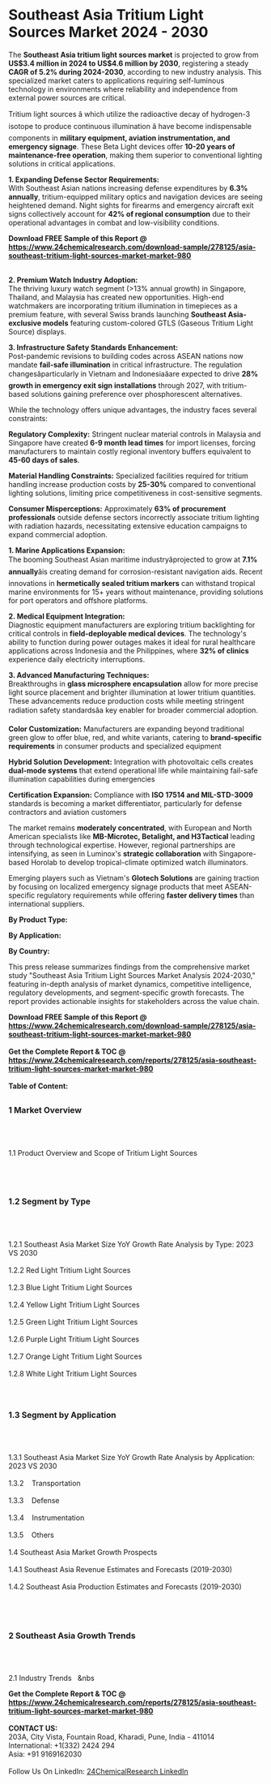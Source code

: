 <h1>Southeast Asia Tritium Light Sources Market 2024 - 2030</h1><p>The <strong>Southeast Asia tritium light sources market</strong> is projected to grow from <strong>US$3.4 million in 2024 to US$4.6 million by 2030</strong>, registering a steady <strong>CAGR of 5.2% during 2024-2030</strong>, according to new industry analysis. This specialized market caters to applications requiring self-luminous technology in environments where reliability and independence from external power sources are critical.</p><p>Tritium light sources â which utilize the radioactive decay of hydrogen-3 isotope to produce continuous illumination â have become indispensable components in <strong>military equipment, aviation instrumentation, and emergency signage</strong>. These Beta Light devices offer <strong>10-20 years of maintenance-free operation</strong>, making them superior to conventional lighting solutions in critical applications.</p><p><strong>1. Expanding Defense Sector Requirements:</strong><br>
With Southeast Asian nations increasing defense expenditures by <strong>6.3% annually</strong>, tritium-equipped military optics and navigation devices are seeing heightened demand. Night sights for firearms and emergency aircraft exit signs collectively account for <strong>42% of regional consumption</strong> due to their operational advantages in combat and low-visibility conditions.</p><div><b>Download FREE Sample of this Report @ 
            <a href="https://www.24chemicalresearch.com/download-sample/278125/asia-southeast-tritium-light-sources-market-market-980">
            https://www.24chemicalresearch.com/download-sample/278125/asia-southeast-tritium-light-sources-market-market-980</a></b></div><br><p><strong>2. Premium Watch Industry Adoption:</strong><br>
The thriving luxury watch segment (&gt;13% annual growth) in Singapore, Thailand, and Malaysia has created new opportunities. High-end watchmakers are incorporating tritium illumination in timepieces as a premium feature, with several Swiss brands launching <strong>Southeast Asia-exclusive models</strong> featuring custom-colored GTLS (Gaseous Tritium Light Source) displays.</p><p><strong>3. Infrastructure Safety Standards Enhancement:</strong><br>
Post-pandemic revisions to building codes across ASEAN nations now mandate <strong>fail-safe illumination</strong> in critical infrastructure. The regulation changesâparticularly in Vietnam and Indonesiaâare expected to drive <strong>28% growth in emergency exit sign installations</strong> through 2027, with tritium-based solutions gaining preference over phosphorescent alternatives.</p><p>While the technology offers unique advantages, the industry faces several constraints:</p><p><strong>Regulatory Complexity:</strong> Stringent nuclear material controls in Malaysia and Singapore have created <strong>6-9 month lead times</strong> for import licenses, forcing manufacturers to maintain costly regional inventory buffers equivalent to <strong>45-60 days of sales</strong>.</p><p><strong>Material Handling Constraints:</strong> Specialized facilities required for tritium handling increase production costs by <strong>25-30%</strong> compared to conventional lighting solutions, limiting price competitiveness in cost-sensitive segments.</p><p><strong>Consumer Misperceptions:</strong> Approximately <strong>63% of procurement professionals</strong> outside defense sectors incorrectly associate tritium lighting with radiation hazards, necessitating extensive education campaigns to expand commercial adoption.</p><p><strong>1. Marine Applications Expansion:</strong><br>
The booming Southeast Asian maritime industryâprojected to grow at <strong>7.1% annually</strong>âis creating demand for corrosion-resistant navigation aids. Recent innovations in <strong>hermetically sealed tritium markers</strong> can withstand tropical marine environments for 15+ years without maintenance, providing solutions for port operators and offshore platforms.</p><p><strong>2. Medical Equipment Integration:</strong><br>
Diagnostic equipment manufacturers are exploring tritium backlighting for critical controls in <strong>field-deployable medical devices</strong>. The technology's ability to function during power outages makes it ideal for rural healthcare applications across Indonesia and the Philippines, where <strong>32% of clinics</strong> experience daily electricity interruptions.</p><p><strong>3. Advanced Manufacturing Techniques:</strong><br>
Breakthroughs in <strong>glass microsphere encapsulation</strong> allow for more precise light source placement and brighter illumination at lower tritium quantities. These advancements reduce production costs while meeting stringent radiation safety standardsâa key enabler for broader commercial adoption.</p><p><strong>Color Customization:</strong> Manufacturers are expanding beyond traditional green glow to offer blue, red, and white variants, catering to <strong>brand-specific requirements</strong> in consumer products and specialized equipment</p><p><strong>Hybrid Solution Development:</strong> Integration with photovoltaic cells creates <strong>dual-mode systems</strong> that extend operational life while maintaining fail-safe illumination capabilities during emergencies</p><p><strong>Certification Expansion:</strong> Compliance with <strong>ISO 17514 and MIL-STD-3009</strong> standards is becoming a market differentiator, particularly for defense contractors and aviation customers</p><p>The market remains <strong>moderately concentrated</strong>, with European and North American specialists like <strong>MB-Microtec, Betalight, and H3Tactical</strong> leading through technological expertise. However, regional partnerships are intensifying, as seen in Luminox's <strong>strategic collaboration</strong> with Singapore-based Horolab to develop tropical-climate optimized watch illuminators.</p><p>Emerging players such as Vietnam's <strong>Glotech Solutions</strong> are gaining traction by focusing on localized emergency signage products that meet ASEAN-specific regulatory requirements while offering <strong>faster delivery times</strong> than international suppliers.</p><p><strong>By Product Type:</strong></p><p><strong>By Application:</strong></p><p><strong>By Country:</strong></p><p>This press release summarizes findings from the comprehensive market study "Southeast Asia Tritium Light Sources Market Analysis 2024-2030," featuring in-depth analysis of market dynamics, competitive intelligence, regulatory developments, and segment-specific growth forecasts. The report provides actionable insights for stakeholders across the value chain.</p><div><b>Download FREE Sample of this Report @ 
            <a href="https://www.24chemicalresearch.com/download-sample/278125/asia-southeast-tritium-light-sources-market-market-980">
            https://www.24chemicalresearch.com/download-sample/278125/asia-southeast-tritium-light-sources-market-market-980</a></b></div><br><div><b>Get the Complete Report & TOC @ 
            <a href="https://www.24chemicalresearch.com/reports/278125/asia-southeast-tritium-light-sources-market-market-980">
            https://www.24chemicalresearch.com/reports/278125/asia-southeast-tritium-light-sources-market-market-980</a></b></div><br>
            <b>Table of Content:</b><p><h2><span style="font-size:16px"><strong>1 Market Overview&nbsp;&nbsp; &nbsp;</strong></span></h2><br />
<br />
<p>1.1 Product Overview and Scope of Tritium Light Sources&nbsp;</p><br />
<br />
<h2><strong><span style="font-size:16px">1.2 Segment by Type&nbsp;&nbsp; &nbsp;</span></strong></h2><br />
<br />
<p>1.2.1 Southeast Asia Market Size YoY Growth Rate Analysis by Type: 2023 VS 2030&nbsp;&nbsp; &nbsp;<br /><br />
1.2.2 Red Light Tritium Light Sources&nbsp;&nbsp; &nbsp;<br /><br />
1.2.3 Blue Light Tritium Light Sources<br /><br />
1.2.4 Yellow Light Tritium Light Sources<br /><br />
1.2.5 Green Light Tritium Light Sources<br /><br />
1.2.6 Purple Light Tritium Light Sources<br /><br />
1.2.7 Orange Light Tritium Light Sources<br /><br />
1.2.8 White Light Tritium Light Sources<br /><br />
<br />
<h2><span style="font-size:16px"><strong>1.3 Segment by Application&nbsp;&nbsp;</strong></span></h2><br />
<br />
<p>1.3.1 Southeast Asia Market Size YoY Growth Rate Analysis by Application: 2023 VS 2030&nbsp;&nbsp; &nbsp;<br /><br />
1.3.2&nbsp;&nbsp; &nbsp;Transportation<br /><br />
1.3.3&nbsp;&nbsp; &nbsp;Defense<br /><br />
1.3.4&nbsp;&nbsp; &nbsp;Instrumentation<br /><br />
1.3.5&nbsp;&nbsp; &nbsp;Others<br /><br />
1.4 Southeast Asia Market Growth Prospects&nbsp;&nbsp; &nbsp;<br /><br />
1.4.1 Southeast Asia Revenue Estimates and Forecasts (2019-2030)&nbsp;&nbsp; &nbsp;<br /><br />
1.4.2 Southeast Asia Production Estimates and Forecasts (2019-2030)&nbsp;&nbsp;</p><br />
<br />
<h2><span style="font-size:16px"><strong>2 Southeast Asia Growth Trends&nbsp;&nbsp; &nbsp;</strong></span></h2><br />
<br />
<p>2.1 Industry Trends&nbsp;&nbsp; &nbs</p><div><b>Get the Complete Report & TOC @ 
            <a href="https://www.24chemicalresearch.com/reports/278125/asia-southeast-tritium-light-sources-market-market-980">
            https://www.24chemicalresearch.com/reports/278125/asia-southeast-tritium-light-sources-market-market-980</a></b></div><br><b>CONTACT US:</b><br>
            203A, City Vista, Fountain Road, Kharadi, Pune, India - 411014<br>
            International: +1(332) 2424 294<br>
            Asia: +91 9169162030 <br><br>
            Follow Us On LinkedIn: <a href="https://www.linkedin.com/company/24chemicalresearch/">24ChemicalResearch LinkedIn</a>